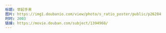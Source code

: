 ```yaml
---
标题: 举起手来
图片: https://img1.doubanio.com/view/photo/s_ratio_poster/public/p2628450928.jpg
时时: 2003
链接: https://movie.douban.com/subject/1394968/
---
```

